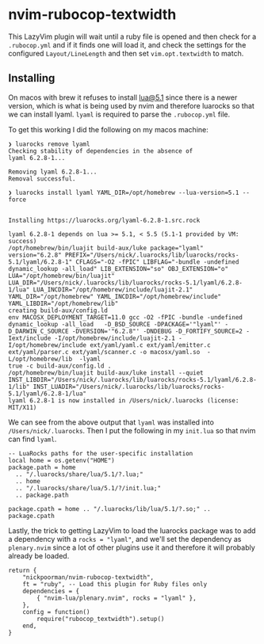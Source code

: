 # nvim-rubocop-textwidth

This LazyVim plugin will wait until a ruby file is opened and then check for a
`.rubocop.yml` and if it finds one will load it, and check the settings for the
configured `Layout/LineLength` and then set `vim.opt.textwidth` to match.

## Installing

On macos with brew it refuses to install lua@5.1 since there is a newer version,
which is what is being used by nvim and therefore luarocks so that we can
install lyaml. `lyaml` is required to parse the `.rubocop.yml` file.

To get this working I did the following on my macos machine:

```
❯ luarocks remove lyaml
Checking stability of dependencies in the absence of
lyaml 6.2.8-1...

Removing lyaml 6.2.8-1...
Removal successful.

❯ luarocks install lyaml YAML_DIR=/opt/homebrew --lua-version=5.1 --force


Installing https://luarocks.org/lyaml-6.2.8-1.src.rock

lyaml 6.2.8-1 depends on lua >= 5.1, < 5.5 (5.1-1 provided by VM: success)
/opt/homebrew/bin/luajit build-aux/luke package="lyaml" version="6.2.8" PREFIX="/Users/nick/.luarocks/lib/luarocks/rocks-5.1/lyaml/6.2.8-1" CFLAGS="-O2 -fPIC" LIBFLAG="-bundle -undefined dynamic_lookup -all_load" LIB_EXTENSION="so" OBJ_EXTENSION="o" LUA="/opt/homebrew/bin/luajit" LUA_DIR="/Users/nick/.luarocks/lib/luarocks/rocks-5.1/lyaml/6.2.8-1/lua" LUA_INCDIR="/opt/homebrew/include/luajit-2.1" YAML_DIR="/opt/homebrew" YAML_INCDIR="/opt/homebrew/include" YAML_LIBDIR="/opt/homebrew/lib"
creating build-aux/config.ld
env MACOSX_DEPLOYMENT_TARGET=11.0 gcc -O2 -fPIC -bundle -undefined dynamic_lookup -all_load   -D_BSD_SOURCE -DPACKAGE='"lyaml"' -D_DARWIN_C_SOURCE -DVERSION='"6.2.8"' -DNDEBUG -D_FORTIFY_SOURCE=2 -Iext/include -I/opt/homebrew/include/luajit-2.1 -I/opt/homebrew/include ext/yaml/yaml.c ext/yaml/emitter.c ext/yaml/parser.c ext/yaml/scanner.c -o macosx/yaml.so  -L/opt/homebrew/lib  -lyaml
true -c build-aux/config.ld .
/opt/homebrew/bin/luajit build-aux/luke install --quiet INST_LIBDIR="/Users/nick/.luarocks/lib/luarocks/rocks-5.1/lyaml/6.2.8-1/lib" INST_LUADIR="/Users/nick/.luarocks/lib/luarocks/rocks-5.1/lyaml/6.2.8-1/lua"
lyaml 6.2.8-1 is now installed in /Users/nick/.luarocks (license: MIT/X11)
```

We can see from the above output that `lyaml` was installed into
`/Users/nick/.luarocks`. Then I put the following in my `init.lua` so that nvim
can find `lyaml`.

```
-- LuaRocks paths for the user-specific installation
local home = os.getenv("HOME")
package.path = home
  .. "/.luarocks/share/lua/5.1/?.lua;"
  .. home
  .. "/.luarocks/share/lua/5.1/?/init.lua;"
  .. package.path

package.cpath = home .. "/.luarocks/lib/lua/5.1/?.so;" .. package.cpath
```

Lastly, the trick to getting LazyVim to load the luarocks package was to add a
dependency with a `rocks = "lyaml"`, and we'll set the dependency as
`plenary.nvim` since a lot of other plugins use it and therefore it will
probably already be loaded.

```
return {
	"nickpoorman/nvim-rubocop-textwidth",
	ft = "ruby", -- Load this plugin for Ruby files only
	dependencies = {
		{ "nvim-lua/plenary.nvim", rocks = "lyaml" },
	},
	config = function()
		require("rubocop_textwidth").setup()
	end,
}
```

